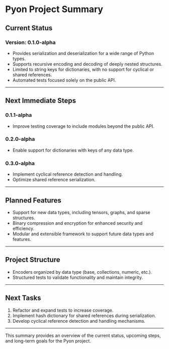 # Pyon Project Summary

## **Current Status**

### **Version**: 0.1.0-alpha  
- Provides serialization and deserialization for a wide range of Python types.  
- Supports recursive encoding and decoding of deeply nested structures.
- Limited to string keys for dictionaries, with no support for cyclical or shared references.  
- Automated tests focused solely on the public API.

---

## **Next Immediate Steps**

### **0.1.1-alpha**  
- Improve testing coverage to include modules beyond the public API.

### **0.2.0-alpha**  
- Enable support for dictionaries with keys of any data type.

### **0.3.0-alpha**  
- Implement cyclical reference detection and handling.  
- Optimize shared reference serialization.

---

## **Planned Features**

- Support for new data types, including tensors, graphs, and sparse structures.
- Binary compression and encryption for enhanced security and efficiency.
- Modular and extensible framework to support future data types and features.

---

## **Project Structure**

- Encoders organized by data type (base, collections, numeric, etc.).
- Structured tests to validate functionality and maintain integrity.

---

## **Next Tasks**

1. Refactor and expand tests to increase coverage.
2. Implement hash dictionary for shared references during serialization.
3. Develop cyclical reference detection and handling mechanisms.

---

This summary provides an overview of the current status, upcoming steps, and long-term goals for the Pyon project.
